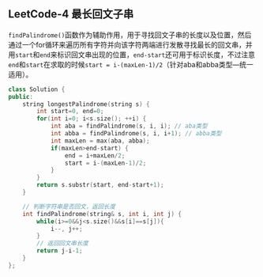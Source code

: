 ## LeetCode-4 最长回文子串

`findPalindrome()`函数作为辅助作用，用于寻找回文子串的长度以及位置，然后通过一个for循环来遍历所有字符并向该字符两端进行发散寻找最长的回文串，并用`start`和`end`来标识回文串出现的位置，`end-start`还可用于标识长度，不过注意`end`和`start`在求取的时候`start = i-(maxLen-1)/2`（针对aba和abba类型—统一适用）。

```cpp
class Solution {
public:
    string longestPalindrome(string s) {
        int start=0, end=0;
        for(int i=0; i<s.size(); ++i) {
            int aba = findPalindrome(s, i, i); // aba类型
            int abba = findPalindrome(s, i, i+1); // abba类型
            int maxLen = max(aba, abba);
            if(maxLen>end-start) {
                end = i+maxLen/2;
                start = i-(maxLen-1)/2;
            }
        }
        return s.substr(start, end-start+1);
    }

    // 判断字符串是否回文，返回长度
    int findPalindrome(string& s, int i, int j) {
        while(i>=0&&j<s.size()&&s[i]==s[j]){
            i--, j++;
        }
        // 返回回文串长度
        return j-i-1;
    }
};
```
